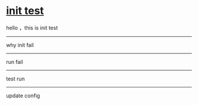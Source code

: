 # [init test](https://github.com/sunyuan686/blog/issues/1)

hello ，this is init test


---

why init fail

---

run fail

---

test run

---

update config